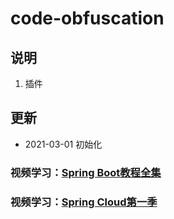 # code-obfuscation

## 说明
1. 插件

## 更新
* 2021-03-01 初始化

### 视频学习：[Spring Boot教程全集](http://www.roncoo.com/course/view/c99516ea604d4053908c1768d6deee3d)
### 视频学习：[Spring Cloud第一季](http://www.roncoo.com/course/view/cc8fbd6749f94f2fa015641ef96b9460)
